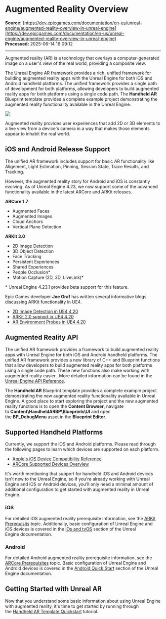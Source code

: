 # Augmented Reality Overview

**Source:** [https://dev.epicgames.com/documentation/en-us/unreal-engine/augmented-reality-overview-in-unreal-engine](https://dev.epicgames.com/documentation/en-us/unreal-engine/augmented-reality-overview-in-unreal-engine)  
**Processed:** 2025-06-14 16:09:12

---

Augmented reality (AR) is a technology that overlays a computer-generated image on a user's view of the real world, providing a composite view. 

The Unreal Engine AR framework provides a rich, unified framework for building augmented reality apps with the Unreal Engine for both iOS and Android handheld platforms. The unified framework provides a single path of development for both platforms, allowing developers to build augmented reality apps for both platforms using a single code path. The **Handheld AR** Blueprint template provides a complete example project demonstrating the augmented reality functionality available in the Unreal Engine.

![](https://d1iv7db44yhgxn.cloudfront.net/documentation/images/f218f22f-a1a9-43a5-9d16-6a5e91f1eaf9/ar_introshot.png)

Augmented reality provides user experiences that add 2D or 3D elements to a live view from a device's camera in a way that makes those elements appear to inhabit the real world.

## iOS and Android Release Support

The unified AR framework includes support for basic AR functionality like Alignment, Light Estimation, Pinning, Session State, Trace Results, and Tracking.

However, the augmented reality story for Android and iOS is constantly evolving. As of Unreal Engine 4.23, we now support some of the advanced functionality available in the latest ARCore and ARKit releases.

**ARCore 1.7**

-   Augmented Faces
-   Augmented Images
-   Cloud Anchors
-   Vertical Plane Detection

**ARKit 3.0**

-   2D Image Detection
-   3D Object Detection
-   Face Tracking
-   Persistent Experiences
-   Shared Experiences
-   People Occlusion\*
-   Motion Capture (2D, 3D, LiveLink)\*

\* Unreal Engine 4.23.1 provides beta support for this feature.

Epic Games developer **Joe Graf** has written several informative blogs discussing ARKit functionality in UE4.

-   [2D Image Detection in UE4 4.20](https://medium.com/@joe.j.graf/arkit-1-5-image-detection-in-ue4-4-20-4dcbefb7a178)
-   [ARKit 2.0 support in UE4 4.20](https://medium.com/@joe.j.graf/arkit-2-0-support-in-ue4-4-20-47d1156d545f)
-   [AR Environment Probes in UE4 4.20](https://medium.com/@joe.j.graf/ar-environment-probes-in-ue4-4-20-afda05bcc587)

## Augmented Reality API

The unified AR framework provides a framework to build augmented reality apps with Unreal Engine for both iOS and Android handheld platforms. The unified AR framework provides a new library of C++ and Blueprint functions that allow developers to build augmented reality apps for both platforms using a single code path. These new functions also make working with augmented reality easier.  More detailed information can be found in the [Unreal Engine API Reference](http://api.unrealengine.com/INT/API/). 

The **Handheld AR** Blueprint template provides a complete example project demonstrating the new augmented reality functionality available in Unreal Engine. A good place to start exploring the project and the new augmented reality functions is to open the **Content Browser**, navigate to **Content\\HandheldARBP\\Blueprints\\UI** and open the **BP\_DebugMenu** asset in the **Blueprint Editor**.

## Supported Handheld Platforms

Currently, we support the iOS and Android platforms. Please read through the following pages to learn which devices are supported on each platform.

-   [Apple's iOS Device Compatibility Reference](https://developer.apple.com/library/content/documentation/DeviceInformation/Reference/iOSDeviceCompatibility/DeviceCompatibilityMatrix/DeviceCompatibilityMatrix.html)
-   [ARCore Supported Devices Overview](https://developers.google.com/ar/discover#supported_devices)

It's worth mentioning that support for handheld iOS and Android devices isn't new to the Unreal Engine, so if you're already working with Unreal Engine and iOS or Android devices, you'll only need a minimal amount of additional configuration to get started with augmented reality in Unreal Engine.

### iOS

For detailed iOS augmented reality prerequisite information, see the [ARKit Prerequisits](/documentation/en-us/unreal-engine/arkit-prerequisites-in-unreal-engine) topic. Additionally, basic configuration of Unreal Engine and iOS devices is covered in the [iOs and tvOS](/documentation/en-us/unreal-engine/setting-up-an-unreal-engine-project-for-ios) section of the Unreal Engine documentation. 

### Android

For detailed Android augmented reality prerequisite information, see the [ARCore Prerequisites](/documentation/en-us/unreal-engine/arcore-prerequisites-in-unreal-engine) topic. Basic configuration of Unreal Engine and Android devices is covered in the [Android Quick Start](/documentation/en-us/unreal-engine/setting-up-unreal-engine-projects-for-android-development) section of the Unreal  Engine documentation. 

## Getting Started with Unreal AR

Now that you understand some basic information about using Unreal Engine with augmented reality, it's time to get started by running through the [Handheld AR Template Quickstart](/documentation/en-us/unreal-engine/handheld-ar-template-quickstart-in-unreal-engine) tutorial.